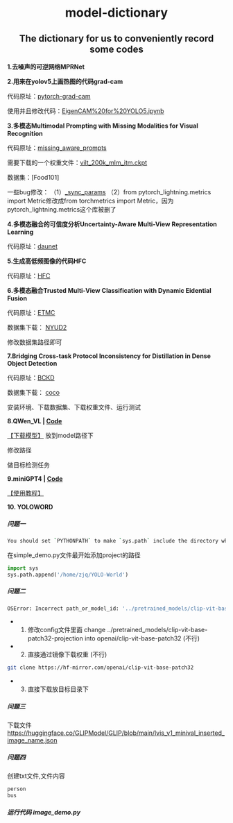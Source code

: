 
<div align="center">
<h1> model-dictionary </h1>
<h2> The dictionary for us to conveniently record some codes </h2>
</div>

**1.去噪声的可逆网络MPRNet**

**2.用来在yolov5上画热图的代码grad-cam**

代码原址：[pytorch-grad-cam](https://github.com/jacobgil/pytorch-grad-cam)

使用并且修改代码：[EigenCAM%20for%20YOLO5.ipynb](https://github.com/jacobgil/pytorch-grad-cam/blob/master/tutorials/EigenCAM%20for%20YOLO5.ipynb)


**3.多模态Multimodal Prompting with Missing Modalities for Visual Recognition**

代码原址：[missing_aware_prompts](https://github.com/YiLunLee/missing_aware_prompts)

需要下载的一个权重文件：[vilt_200k_mlm_itm.ckpt](https://github.com/dandelin/ViLT/releases/download/200k/vilt_200k_mlm_itm.ckpt)

数据集：[Food101]

一些bug修改：
（1）[_sync_params](https://blog.csdn.net/qq_33854260/article/details/129037203)
（2）from pytorch_lightning.metrics import Metric修改成from torchmetrics import Metric，因为pytorch_lightning.metrics这个库被删了

**4.多模态融合的可信度分析Uncertainty-Aware Multi-View Representation Learning**

代码原址：[daunet](http://cic.tju.edu.cn/faculty/zhangchangqing/research.html)

**5.生成高低频图像的代码HFC**

代码原址：[HFC](https://github.com/HaohanWang/HFC)

**6.多模态融合Trusted Multi-View Classification with Dynamic Eidential Fusion**

代码原址：[ETMC](https://github.com/hanmenghan/TMC)

数据集下载： [NYUD2](https://drive.google.com/file/d/1M-EvhVfQ0HXEpTrDcqVrNK6C8CHPP0Yo/view?usp=sharing)

修改数据集路径即可

**7.Bridging Cross-task Protocol Inconsistency for Distillation in Dense Object Detection**

代码原址：[BCKD](https://github.com/TinyTigerPan/BCKD)

数据集下载： [coco](https://blog.csdn.net/qq_44554428/article/details/122597358)

安装环境、下载数据集、下载权重文件、运行测试

**8.QWen_VL | [Code](https://github.com/icey-zhang/model-dictionary/tree/main/Qwen)**

[【下载模型】](https://huggingface.co/Qwen/Qwen-VL/tree/main) 放到model路径下

修改路径

做目标检测任务

**9.miniGPT4 | [Code](https://github.com/icey-zhang/miniGPT4_guide)**

[【使用教程】](https://github.com/icey-zhang/miniGPT4_guide)

**10. YOLOWORD**
##### 问题一
```bash
You should set `PYTHONPATH` to make `sys.path` include the directory which contains your custom module
```
在simple_demo.py文件最开始添加project的路径
```python
import sys
sys.path.append('/home/zjq/YOLO-World')
```
##### 问题二
```bash
OSError: Incorrect path_or_model_id: '../pretrained_models/clip-vit-base-patch32-projection'. Please provide either the path to a local folder or the repo_id of a model on the Hub.
```
- 1. 修改config文件里面
change ../pretrained_models/clip-vit-base-patch32-projection into openai/clip-vit-base-patch32 (不行)

- 2. 直接通过镜像下载权重 (不行)
```bash
git clone https://hf-mirror.com/openai/clip-vit-base-patch32 
```
- 3. 直接下载放目标目录下

##### 问题三
下载文件
https://huggingface.co/GLIPModel/GLIP/blob/main/lvis_v1_minival_inserted_image_name.json

##### 问题四
创建txt文件,文件内容
```bash
person
bus
```

##### 运行代码 image_demo.py

